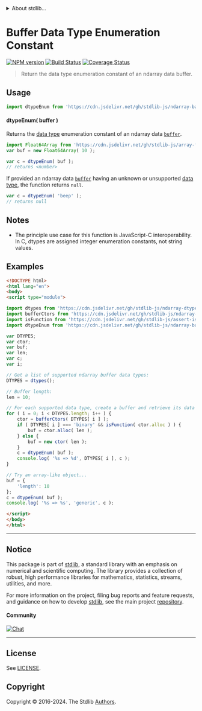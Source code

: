 <!--

@license Apache-2.0

Copyright (c) 2021 The Stdlib Authors.

Licensed under the Apache License, Version 2.0 (the "License");
you may not use this file except in compliance with the License.
You may obtain a copy of the License at

   http://www.apache.org/licenses/LICENSE-2.0

Unless required by applicable law or agreed to in writing, software
distributed under the License is distributed on an "AS IS" BASIS,
WITHOUT WARRANTIES OR CONDITIONS OF ANY KIND, either express or implied.
See the License for the specific language governing permissions and
limitations under the License.

-->


<details>
  <summary>
    About stdlib...
  </summary>
  <p>We believe in a future in which the web is a preferred environment for numerical computation. To help realize this future, we've built stdlib. stdlib is a standard library, with an emphasis on numerical and scientific computation, written in JavaScript (and C) for execution in browsers and in Node.js.</p>
  <p>The library is fully decomposable, being architected in such a way that you can swap out and mix and match APIs and functionality to cater to your exact preferences and use cases.</p>
  <p>When you use stdlib, you can be absolutely certain that you are using the most thorough, rigorous, well-written, studied, documented, tested, measured, and high-quality code out there.</p>
  <p>To join us in bringing numerical computing to the web, get started by checking us out on <a href="https://github.com/stdlib-js/stdlib">GitHub</a>, and please consider <a href="https://opencollective.com/stdlib">financially supporting stdlib</a>. We greatly appreciate your continued support!</p>
</details>

# Buffer Data Type Enumeration Constant

[![NPM version][npm-image]][npm-url] [![Build Status][test-image]][test-url] [![Coverage Status][coverage-image]][coverage-url] <!-- [![dependencies][dependencies-image]][dependencies-url] -->

> Return the data type enumeration constant of an ndarray data buffer.

<!-- Section to include introductory text. Make sure to keep an empty line after the intro `section` element and another before the `/section` close. -->

<section class="intro">

</section>

<!-- /.intro -->

<!-- Package usage documentation. -->



<section class="usage">

## Usage

```javascript
import dtypeEnum from 'https://cdn.jsdelivr.net/gh/stdlib-js/ndarray-base-buffer-dtype-enum@v0.2.0-esm/index.mjs';
```

#### dtypeEnum( buffer )

Returns the [data type][@stdlib/ndarray/dtypes] enumeration constant of an ndarray data [`buffer`][@stdlib/ndarray/base/buffer-ctors].

```javascript
import Float64Array from 'https://cdn.jsdelivr.net/gh/stdlib-js/array-float64@esm/index.mjs';
var buf = new Float64Array( 10 );

var c = dtypeEnum( buf );
// returns <number>
```

If provided an ndarray data [`buffer`][@stdlib/ndarray/base/buffer-ctors] having an unknown or unsupported [data type][@stdlib/ndarray/dtypes], the function returns `null`.

```javascript
var c = dtypeEnum( 'beep' );
// returns null
```

</section>

<!-- /.usage -->

<!-- Package usage notes. Make sure to keep an empty line after the `section` element and another before the `/section` close. -->

<section class="notes">

## Notes

-   The principle use case for this function is JavaScript-C interoperability. In C, dtypes are assigned integer enumeration constants, not string values.

</section>

<!-- /.notes -->

<!-- Package usage examples. -->

<section class="examples">

## Examples

<!-- eslint no-undef: "error" -->

```html
<!DOCTYPE html>
<html lang="en">
<body>
<script type="module">

import dtypes from 'https://cdn.jsdelivr.net/gh/stdlib-js/ndarray-dtypes@esm/index.mjs';
import bufferCtors from 'https://cdn.jsdelivr.net/gh/stdlib-js/ndarray-base-buffer-ctors@esm/index.mjs';
import isFunction from 'https://cdn.jsdelivr.net/gh/stdlib-js/assert-is-function@esm/index.mjs';
import dtypeEnum from 'https://cdn.jsdelivr.net/gh/stdlib-js/ndarray-base-buffer-dtype-enum@v0.2.0-esm/index.mjs';

var DTYPES;
var ctor;
var buf;
var len;
var c;
var i;

// Get a list of supported ndarray buffer data types:
DTYPES = dtypes();

// Buffer length:
len = 10;

// For each supported data type, create a buffer and retrieve its data type enumeration constant...
for ( i = 0; i < DTYPES.length; i++ ) {
    ctor = bufferCtors( DTYPES[ i ] );
    if ( DTYPES[ i ] === 'binary' && isFunction( ctor.alloc ) ) {
        buf = ctor.alloc( len );
    } else {
        buf = new ctor( len );
    }
    c = dtypeEnum( buf );
    console.log( '%s => %d', DTYPES[ i ], c );
}

// Try an array-like object...
buf = {
    'length': 10
};
c = dtypeEnum( buf );
console.log( '%s => %s', 'generic', c );

</script>
</body>
</html>
```

</section>

<!-- /.examples -->

<!-- Section to include cited references. If references are included, add a horizontal rule *before* the section. Make sure to keep an empty line after the `section` element and another before the `/section` close. -->

<section class="references">

</section>

<!-- /.references -->

<!-- Section for related `stdlib` packages. Do not manually edit this section, as it is automatically populated. -->

<section class="related">

</section>

<!-- /.related -->

<!-- Section for all links. Make sure to keep an empty line after the `section` element and another before the `/section` close. -->


<section class="main-repo" >

* * *

## Notice

This package is part of [stdlib][stdlib], a standard library with an emphasis on numerical and scientific computing. The library provides a collection of robust, high performance libraries for mathematics, statistics, streams, utilities, and more.

For more information on the project, filing bug reports and feature requests, and guidance on how to develop [stdlib][stdlib], see the main project [repository][stdlib].

#### Community

[![Chat][chat-image]][chat-url]

---

## License

See [LICENSE][stdlib-license].


## Copyright

Copyright &copy; 2016-2024. The Stdlib [Authors][stdlib-authors].

</section>

<!-- /.stdlib -->

<!-- Section for all links. Make sure to keep an empty line after the `section` element and another before the `/section` close. -->

<section class="links">

[npm-image]: http://img.shields.io/npm/v/@stdlib/ndarray-base-buffer-dtype-enum.svg
[npm-url]: https://npmjs.org/package/@stdlib/ndarray-base-buffer-dtype-enum

[test-image]: https://github.com/stdlib-js/ndarray-base-buffer-dtype-enum/actions/workflows/test.yml/badge.svg?branch=v0.2.0
[test-url]: https://github.com/stdlib-js/ndarray-base-buffer-dtype-enum/actions/workflows/test.yml?query=branch:v0.2.0

[coverage-image]: https://img.shields.io/codecov/c/github/stdlib-js/ndarray-base-buffer-dtype-enum/main.svg
[coverage-url]: https://codecov.io/github/stdlib-js/ndarray-base-buffer-dtype-enum?branch=main

<!--

[dependencies-image]: https://img.shields.io/david/stdlib-js/ndarray-base-buffer-dtype-enum.svg
[dependencies-url]: https://david-dm.org/stdlib-js/ndarray-base-buffer-dtype-enum/main

-->

[chat-image]: https://img.shields.io/gitter/room/stdlib-js/stdlib.svg
[chat-url]: https://app.gitter.im/#/room/#stdlib-js_stdlib:gitter.im

[stdlib]: https://github.com/stdlib-js/stdlib

[stdlib-authors]: https://github.com/stdlib-js/stdlib/graphs/contributors

[umd]: https://github.com/umdjs/umd
[es-module]: https://developer.mozilla.org/en-US/docs/Web/JavaScript/Guide/Modules

[deno-url]: https://github.com/stdlib-js/ndarray-base-buffer-dtype-enum/tree/deno
[deno-readme]: https://github.com/stdlib-js/ndarray-base-buffer-dtype-enum/blob/deno/README.md
[umd-url]: https://github.com/stdlib-js/ndarray-base-buffer-dtype-enum/tree/umd
[umd-readme]: https://github.com/stdlib-js/ndarray-base-buffer-dtype-enum/blob/umd/README.md
[esm-url]: https://github.com/stdlib-js/ndarray-base-buffer-dtype-enum/tree/esm
[esm-readme]: https://github.com/stdlib-js/ndarray-base-buffer-dtype-enum/blob/esm/README.md
[branches-url]: https://github.com/stdlib-js/ndarray-base-buffer-dtype-enum/blob/main/branches.md

[stdlib-license]: https://raw.githubusercontent.com/stdlib-js/ndarray-base-buffer-dtype-enum/main/LICENSE

[@stdlib/ndarray/dtypes]: https://github.com/stdlib-js/ndarray-dtypes/tree/esm

[@stdlib/ndarray/base/buffer-ctors]: https://github.com/stdlib-js/ndarray-base-buffer-ctors/tree/esm

</section>

<!-- /.links -->
